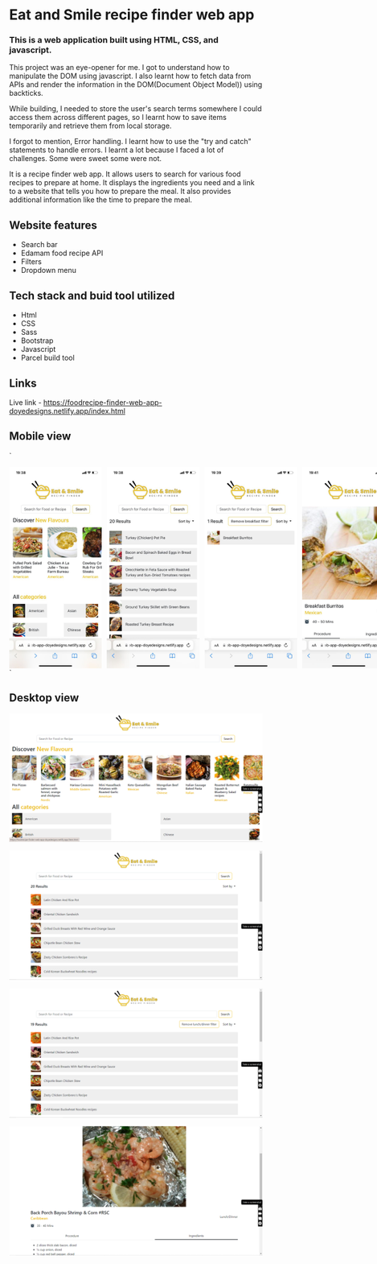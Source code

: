 # Eat and Smile recipe finder web app

### This is a web application built using HTML, CSS, and javascript. 

This project was an eye-opener for me. I got to understand how to manipulate the DOM using javascript. I also learnt how to fetch data from APIs and render the information in the DOM(Document Object Model)) using backticks. 

While building, I needed to store the user's search terms somewhere I could access them across different pages, so  I learnt how to save items temporarily and retrieve them from local storage. 

I forgot to mention, Error handling. I learnt how to use the "try and catch" statements to handle errors. I learnt a lot because I faced a lot of challenges. Some were sweet some were not.

It is a recipe finder web app. It allows users to search for various food recipes to prepare at home. It displays the ingredients you need and a link to a website that tells you how to prepare the meal. It also provides additional information like the time to prepare the meal.


## Website features

- Search bar
- Edamam food recipe API
- Filters
- Dropdown menu   

## Tech stack and buid tool utilized

- Html
- CSS
- Sass
- Bootstrap
- Javascript
- Parcel build tool

## Links
Live link - https://foodrecipe-finder-web-app-doyedesigns.netlify.app/index.html

## Mobile view

`<div style="display: flex;">
  <img src="/images/home.jpg" alt="Image 1" width="200" height="400" style="margin-right: 10px;"/>
  <img src="/images/search.jpg" alt="Image 2" width="200" height="400" style="margin-right: 10px;"/>
  <img src="/images/filter.jpg" alt="Image 1" width="200" height="400" style="margin-right: 10px;"/>
  <img src="/images/items.jpg" alt="Image 2" width="200" height="400" style="margin-right: 10px;"/>
</div>
`

## Desktop view

![Desktop view](/images/desktop%20view.png)

![Desktop view](/images/desktop%20view%202.png)

![Desktop view](/images/desktop%20view%204.png)

![Desktop view](/images/desktop%20view%203.png)


